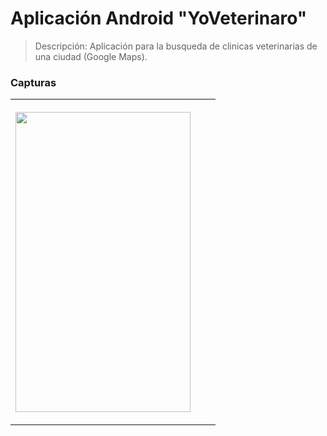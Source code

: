 # Aplicación Android "YoVeterinaro"

> Descripción: Aplicación para la busqueda de clinicas veterinarias de una ciudad (Google Maps).

### Capturas

<table>
    <tr>
      <th><p align="center"><img width="280" height="480" src="https://res.cloudinary.com/hup2qfvwn/image/upload/v1551077700/images/yoVeterinario/IMG_20190225_003215.jpg">
        </p></th>
      <th></th>
      <th></th>
   </tr>	
</table>



